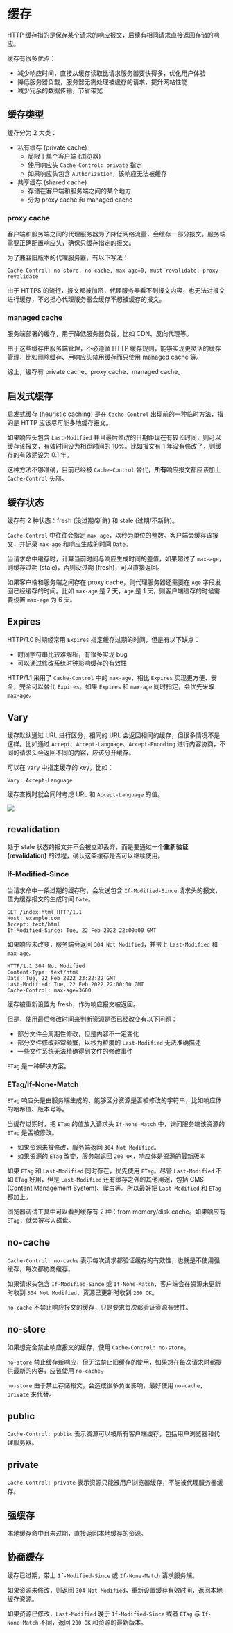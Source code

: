 # 缓存

HTTP 缓存指的是保存某个请求的响应报文，后续有相同请求直接返回存储的响应。

缓存有很多优点：

- 减少响应时间，直接从缓存读取比请求服务器要快得多，优化用户体验
- 降低服务器负载，服务器无需处理被缓存的请求，提升网站性能
- 减少冗余的数据传输，节省带宽

## 缓存类型

缓存分为 2 大类：

- 私有缓存 (private cache)
  - 局限于单个客户端 (浏览器)
  - 使用响应头 `Cache-Control: private` 指定
  - 如果响应头包含 `Authorization`，该响应无法被缓存
- 共享缓存 (shared cache)
  - 存储在客户端和服务端之间的某个地方
  - 分为 proxy cache 和 managed cache

### proxy cache

客户端和服务端之间的代理服务器为了降低网络流量，会缓存一部分报文。服务端需要正确配置响应头，确保只缓存指定的报文。

为了兼容旧版本的代理服务器，有以下写法：

```
Cache-Control: no-store, no-cache, max-age=0, must-revalidate, proxy-revalidate
```

由于 HTTPS 的流行，报文都被加密，代理服务器看不到报文内容，也无法对报文进行缓存，不必担心代理服务器会缓存不想被缓存的报文。

### managed cache

服务端部署的缓存，用于降低服务器负载，比如 CDN、反向代理等。

由于这些缓存由服务端管理，不必遵循 HTTP 缓存规则，能够实现更灵活的缓存管理，比如删除缓存、用响应头禁用缓存而只使用 managed cache 等。

综上，缓存有 private cache、proxy cache、managed cache。

## 启发式缓存

启发式缓存 (heuristic caching) 是在 `Cache-Control` 出现前的一种临时方法，指的是 HTTP 应该尽可能多地缓存报文。

如果响应头包含 `Last-Modified` 并且最后修改的日期距现在有较长时间，则可以缓存该报文，有效时间设为相距时间的 10%。比如报文有 1 年没有修改了，则缓存的有效期设为 0.1 年。

这种方法不够准确，目前已经被 `Cache-Control` 替代，**所有**响应报文都应该加上 `Cache-Control` 头部。

## 缓存状态

缓存有 2 种状态：fresh (没过期/新鲜) 和 stale (过期/不新鲜)。

`Cache-Control` 中往往会指定 `max-age`，以秒为单位的整数。客户端会缓存该报文，并记录 `max-age` 和响应生成的时间 `Date`。

当请求命中缓存时，计算当前时间与响应生成时间的差值，如果超过了 `max-age`，则缓存过期 (stale)，否则没过期 (fresh)，可以直接返回。

如果客户端和服务端之间存在 proxy cache，则代理服务器还需要在 `Age` 字段发回已经缓存的时间。比如 `max-age` 是 7 天，`Age` 是 1 天，则客户端缓存的时候需要设置 `max-age` 为 6 天。

## Expires

HTTP/1.0 时期经常用 `Expires` 指定缓存过期的时间，但是有以下缺点：

- 时间字符串比较难解析，有很多实现 bug
- 可以通过修改系统时钟影响缓存的有效性

HTTP/1.1 采用了 `Cache-Control` 中的 `max-age`，相比 `Expires` 实现更方便、安全，完全可以替代 `Expires`。如果 `Expires` 和 `max-age` 同时指定，会优先采取 `max-age`。

## Vary

缓存默认通过 URL 进行区分，相同的 URL 会返回相同的缓存，但很多情况不是这样。比如通过 `Accept`、`Accept-Language`、`Accept-Encoding` 进行内容协商，不同的请求头会返回不同的内容，应该分开缓存。

可以在 `Vary` 中指定缓存的 key，比如：

```
Vary: Accept-Language
```

缓存查找时就会同时考虑 URL 和 `Accept-Language` 的值。

![](assets/cache-vary.png)

## revalidation

处于 stale 状态的报文并不会被立即丢弃，而是要通过一个**重新验证 (revalidation)** 的过程，确认这条缓存是否可以继续使用。

### If-Modified-Since

当请求命中一条过期的缓存时，会发送包含 `If-Modified-Since` 请求头的报文，值为缓存报文的生成时间 `Date`。

```
GET /index.html HTTP/1.1
Host: example.com
Accept: text/html
If-Modified-Since: Tue, 22 Feb 2022 22:00:00 GMT
```

如果响应未改变，服务端会返回 `304 Not Modified`，并带上 `Last-Modified` 和 `max-age`。

```
HTTP/1.1 304 Not Modified
Content-Type: text/html
Date: Tue, 22 Feb 2022 23:22:22 GMT
Last-Modified: Tue, 22 Feb 2022 22:00:00 GMT
Cache-Control: max-age=3600
```

缓存被重新设置为 fresh，作为响应报文被返回。

但是，使用最后修改时间来判断资源是否已经改变有以下问题：

- 部分文件会周期性修改，但是内容不一定变化
- 部分文件修改非常频繁，以秒为粒度的 `Last-Modified` 无法准确描述
- 一些文件系统无法精确得到文件的修改事件

`ETag` 是一种解决方案。

### ETag/If-None-Match

`ETag` 响应头是由服务端生成的、能够区分资源是否被修改的字符串，比如响应体的哈希值、版本号等。

当缓存过期时，把 `ETag` 的值放入请求头 `If-None-Match` 中，询问服务端该资源的 `ETag` 是否被修改。

- 如果资源未被修改，服务端返回 `304 Not Modified`。
- 如果资源的 `ETag` 改变，服务端返回 `200 OK`，响应体是资源的最新版本

如果 `ETag` 和 `Last-Modified` 同时存在，优先使用 `ETag`。尽管 `Last-Modified` 不如 `ETag` 好用，但是 `Last-Modified` 还有缓存之外的其他用途，包括 CMS (Content Management System)、爬虫等。所以最好把 `Last-Modified` 和 `ETag` 都加上。

浏览器调试工具中可以看到缓存有 2 种：from memory/disk cache。如果响应有 `ETag`，就会被写入磁盘。

## no-cache

`Cache-Control: no-cache` 表示每次请求都验证缓存的有效性，也就是不使用强缓存，每次都协商缓存。

如果请求头包含 `If-Modified-Since` 或 `If-None-Match`，客户端会在资源未更新时收到 `304 Not Modified`，资源已更新时收到 `200 OK`。

`no-cache` 不禁止响应报文的缓存，只是要求每次都验证资源有效性。

## no-store

如果想完全禁止响应报文的缓存，使用 `Cache-Control: no-store`。

`no-store` 禁止缓存新响应，但无法禁止旧缓存的使用，如果想在每次请求时都提供最新的内容，应该使用 `no-cache`。

`no-store` 由于禁止存储报文，会造成很多负面影响，最好使用 `no-cache, private` 来代替。

## public

`Cache-Control: public` 表示资源可以被所有客户端缓存，包括用户浏览器和代理服务器。

## private

`Cache-Control: private` 表示资源只能被用户浏览器缓存，不能被代理服务器缓存。

## 强缓存

本地缓存命中且未过期，直接返回本地缓存的资源。

## 协商缓存

缓存已过期，带上 `If-Modified-Since` 或 `If-None-Match` 请求服务端。

如果资源未修改，则返回 `304 Not Modified`，重新设置缓存有效时间，返回本地缓存资源。

如果资源已修改，`Last-Modified` 晚于 `If-Modified-Since` 或者 `ETag` 与 `If-None-Match` 不同，返回 `200 OK` 和资源的最新版本。
